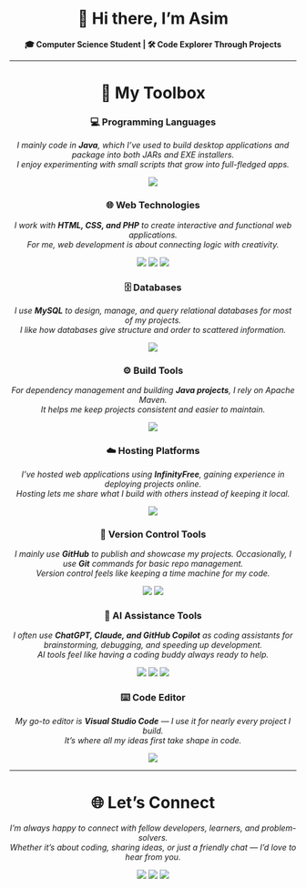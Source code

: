 <h1 align="center">👋 Hi there, I’m Asim</h1>

<p align="center">
  <b>🎓 Computer Science Student | 🛠️ Code Explorer Through Projects</b>  
</p>

---

<h1 align="center">🧰 My Toolbox</h1>  

### <p align="center">💻 Programming Languages</p> 

<p align="center"><i>
I mainly code in <b>Java</b>, which I’ve used to build desktop applications and package into both JARs and EXE installers.  
<br/>I enjoy experimenting with small scripts that grow into full-fledged apps.  
</i></p>

<p align="center">
  <img src="https://img.shields.io/badge/java-%23ED8B00.svg?style=for-the-badge&logo=openjdk&logoColor=white"/>
</p>

### <p align="center">🌐 Web Technologies</p> 

<p align="center"><i>
I work with <b>HTML, CSS, and PHP</b> to create interactive and functional web applications.  
<br/>For me, web development is about connecting logic with creativity.  
</i></p> 

<p align="center">
  <img src="https://img.shields.io/badge/HTML-E34F26?style=for-the-badge&logo=html5&logoColor=white"/>
  <img src="https://img.shields.io/badge/CSS-663399.svg?style=for-the-badge&logo=CSS&logoColor=white"/>
  <img src="https://img.shields.io/badge/PHP-777BB4.svg?style=for-the-badge&logo=PHP&logoColor=white"/>
</p>

### <p align="center">🗄️ Databases</p>

<p align="center"><i>
I use <b>MySQL</b> to design, manage, and query relational databases for most of my projects.  
<br/>I like how databases give structure and order to scattered information.  
</i></p>  

<p align="center">
  <img src="https://img.shields.io/badge/MySQL-4479A1.svg?style=for-the-badge&logo=MySQL&logoColor=white"/>
</p>

### <p align="center">⚙️ Build Tools</p>  

<p align="center"><i>
For dependency management and building <b>Java projects</b>, I rely on Apache Maven.  
<br/>It helps me keep projects consistent and easier to maintain.  
</i></p>

<p align="center">
  <img src="https://img.shields.io/badge/Apache%20Maven-C71A36.svg?style=for-the-badge&logo=Apache-Maven&logoColor=white"/>
</p>

### <p align="center">☁️ Hosting Platforms</p>

<p align="center"><i>
I’ve hosted web applications using <b>InfinityFree</b>, gaining experience in deploying projects online.  
<br/>Hosting lets me share what I build with others instead of keeping it local.  
</i></p>  

<p align="center">
  <img src="https://img.shields.io/badge/InfinityFree-7738C8.svg?style=for-the-badge&logo=InfinityFree&logoColor=white"/>
</p>

### <p align="center">🔗 Version Control Tools</p> 

<p align="center"><i>
I mainly use <b>GitHub</b> to publish and showcase my projects. Occasionally, I use <b>Git</b> commands for basic repo management.  
<br/>Version control feels like keeping a time machine for my code.  
</i></p> 

<p align="center">
  <img src="https://img.shields.io/badge/Git-F05032.svg?style=for-the-badge&logo=Git&logoColor=white"/>
  <img src="https://img.shields.io/badge/GitHub-181717.svg?style=for-the-badge&logo=GitHub&logoColor=white"/>
</p>

### <p align="center">🤖 AI Assistance Tools</p>

<p align="center"><i>
I often use <b>ChatGPT, Claude, and GitHub Copilot</b> as coding assistants for brainstorming, debugging, and speeding up development.  
<br/>AI tools feel like having a coding buddy always ready to help.  
</i></p>

<p align="center">
  <img src="https://img.shields.io/badge/chatGPT-74aa9c?style=for-the-badge&logo=openai&logoColor=white"/>  
  <img src="https://img.shields.io/badge/Claude-D97757.svg?style=for-the-badge&logo=Claude&logoColor=white"/>
  <img src="https://img.shields.io/badge/GitHub%20Copilot-000000.svg?style=for-the-badge&logo=GitHub-Copilot&logoColor=white"/>
</p>

### <p align="center">⌨️ Code Editor</p>

<p align="center"><i>
My go-to editor is <b>Visual Studio Code</b> — I use it for nearly every project I build.  
<br/>It’s where all my ideas first take shape in code.  
</i></p> 

<p align="center">
  <img src="https://img.shields.io/badge/Visual%20Studio%20Code-0078d7.svg?style=for-the-badge&logo=visual-studio-code&logoColor=white"/>
</p>

---

<h1 align="center">🌐 Let’s Connect</h1>  

<p align="center"><i>
I’m always happy to connect with fellow developers, learners, and problem-solvers.  
<br/>Whether it’s about coding, sharing ideas, or just a friendly chat — I’d love to hear from you.  
</i></p>

<p align="center">
  <a href="https://www.linkedin.com/in/muhammad-asim-133881328/" style="text-decoration:none;">
    <img src="https://img.shields.io/badge/linkedin-%230077B5.svg?style=for-the-badge&logo=linkedin&logoColor=white" />
  </a>
  <a href="https://leetcode.com/u/just_asim27/" style="text-decoration:none;">
    <img src="https://img.shields.io/badge/LeetCode-000000?style=for-the-badge&logo=LeetCode&logoColor=#d16c06" />
  </a>
  <a href="mailto:hafizmuhammadasimofficial@gmail.com" style="text-decoration:none;">
    <img src="https://img.shields.io/badge/Gmail-D14836?style=for-the-badge&logo=gmail&logoColor=white" />
  </a>
</p>
